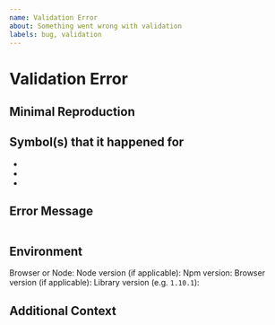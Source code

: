 ```yaml
---
name: Validation Error
about: Something went wrong with validation
labels: bug, validation
---
```


# Validation Error

## Minimal Reproduction
<!-- like `await yahooFinance.quote('AAPL')` or maybe a link to a repo -->

## Symbol(s) that it happened for
- 
- 
- 

## Error Message
<!-- Paste the error message here -->
```

```

## Environment
Browser or Node: <!-- Please state either `browser` or `node` here -->
Node version (if applicable): 
Npm version: 
Browser version (if applicable):
Library version (e.g. `1.10.1`): 

## Additional Context
